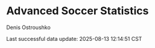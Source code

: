 # Advanced Soccer Statistics
Denis Ostroushko

<!-- gfm -->

Last successful data update: 2025-08-13 12:14:51 CST
